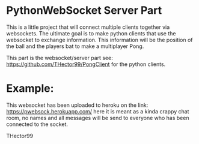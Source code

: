 # PythonWebSocket Server Part
This is a little project that will connect multiple clients together via websockets. The ultimate goal is to make python clients that use the websocket to exchange information.
This information will be the position of the ball and the players bat to make a multiplayer Pong.

This part is the websocket/server part
see: https://github.com/THector99/PongClient  for the python clients.

# Example:
This websocket has been uploaded to heroku on the link: https://pwebsock.herokuapp.com/
here it is meant as a kinda crappy chat room, no names and all messages will be send to everyone who has been connected to the socket.

THector99
